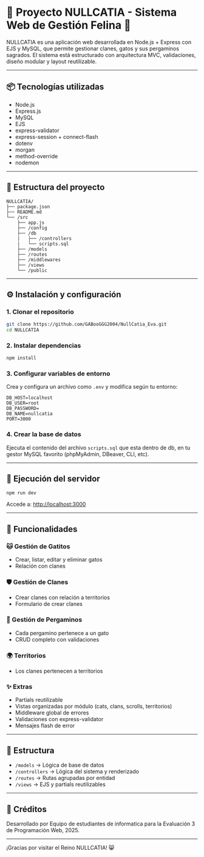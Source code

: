# 📘 Proyecto NULLCATIA - Sistema Web de Gestión Felina 🐾

NULLCATIA es una aplicación web desarrollada en Node.js + Express con EJS y MySQL, que permite gestionar clanes, gatos y sus pergaminos sagrados. El sistema está estructurado con arquitectura MVC, validaciones, diseño modular y layout reutilizable.

---

## 📦 Tecnologías utilizadas

- Node.js
- Express.js
- MySQL
- EJS
- express-validator
- express-session + connect-flash
- dotenv
- morgan
- method-override
- nodemon

---

## 📁 Estructura del proyecto

```
NULLCATIA/
├── package.json
├── README.md
└── /src
    ├── app.js
    ├── /config
    ├── /db
    |   ├── /controllers
    |   └── scripts.sql
    ├── /models
    ├── /routes
    ├── /middlewares
    ├── /views
    └── /public
```

---

## ⚙️ Instalación y configuración

### 1. Clonar el repositorio
```bash
git clone https://github.com/GABooGGG2004/NullCatia_Eva.git
cd NULLCATIA
```

### 2. Instalar dependencias
```bash
npm install
```

### 3. Configurar variables de entorno
Crea y configura un archivo como `.env` y modifica según tu entorno:
```env
DB_HOST=localhost
DB_USER=root
DB_PASSWORD=
DB_NAME=nullcatia
PORT=3000
```

### 4. Crear la base de datos
Ejecuta el contenido del archivo `scripts.sql` que esta dentro de db, en tu gestor MySQL favorito (phpMyAdmin, DBeaver, CLI, etc).

---

## 🚀 Ejecución del servidor
```bash
npm run dev
```
Accede a: [http://localhost:3000](http://localhost:3000)

---

## 🧱 Funcionalidades

### 🐱 Gestión de Gatitos
- Crear, listar, editar y eliminar gatos
- Relación con clanes

### 🛡️ Gestión de Clanes
- Crear clanes con relación a territorios
- Formulario de crear clanes

### 📜 Gestión de Pergaminos
- Cada pergamino pertenece a un gato
- CRUD completo con validaciones

### 🌍 Territorios
- Los clanes pertenecen a territorios

### ✨ Extras
- Partials reutilizable
- Vistas organizadas por módulo (cats, clans, scrolls, territorios)
- Middleware global de errores
- Validaciones con express-validator
- Mensajes flash de error

---

## 🎯 Estructura

- `/models` → Lógica de base de datos
- `/controllers` → Lógica del sistema y renderizado
- `/routes` → Rutas agrupadas por entidad
- `/views` → EJS y partials reutilizables

---

## 🐾 Créditos
Desarrollado por Equipo de estudiantes de informatica para la Evaluación 3 de Programación Web, 2025.

---

¡Gracias por visitar el Reino NULLCATIA! 😸

